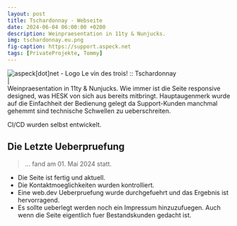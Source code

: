 ```yaml
---
layout: post
title: Tschardonnay - Webseite
date: 2024-06-04 06:00:00 +0200
description: Weinpraesentation in 11ty & Nunjucks.
img: tschardonnay.eu.png
fig-caption: https://support.aspeck.net
tags: [PrivateProjekte, Tommy]
---
```

<img src="https://support.aspeck.net/img/favicon/favicon.ico" alt="aspeck[dot]net - Logo">
Le vin des trois! :: Tschardonnay
<br>|<br>
Weinpraesentation in 11ty & Nunjucks. Wie immer ist die Seite responsive designed, was HESK von sich
aus bereits mitbringt. Hauptaugenmerk wurde auf die Einfachheit der Bedienung gelegt da Support-Kunden manchmal gehemmt sind technische Schwellen zu ueberschreiten.

CI/CD wurden selbst entwickelt.

## Die Letzte Ueberpruefung
>... fand am 01. Mai 2024 statt.

* Die Seite ist fertig und aktuell.
* Die Kontaktmoeglichkeiten wurden kontrolliert.
* Eine web.dev Ueberpruefung wurde durchgefuehrt und das Ergebnis ist hervorragend.
* Es sollte ueberlegt werden noch ein Impressum hinzuzufuegen. Auch wenn die Seite eigentlich fuer Bestandskunden gedacht ist.

